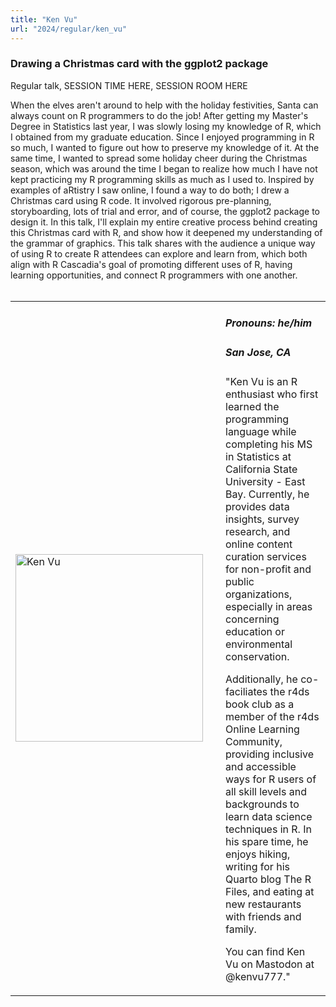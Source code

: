 ```yaml
---
title: "Ken Vu"
url: "2024/regular/ken_vu"
---
```


### Drawing a Christmas card with the ggplot2 package
Regular talk, SESSION TIME HERE, SESSION ROOM HERE

When the elves aren't around to help with the holiday festivities, Santa can always count on R programmers to do the job! After getting my Master's Degree in Statistics last year, I was slowly losing my knowledge of R, which I obtained from my graduate education. Since I enjoyed programming in R so much, I wanted to figure out how to preserve my knowledge of it. At the same time, I wanted to spread some holiday cheer during the Christmas season, which was around the time I began to realize how much I have not kept practicing my R programming skills as much as I used to. Inspired by examples of aRtistry I saw online, I found a way to do both; I drew a Christmas card using R code. It involved rigorous pre-planning, storyboarding, lots of trial and error, and of course, the ggplot2 package to design it. In this talk, I'll explain my entire creative process behind creating this Christmas card with R, and show how it deepened my understanding of the grammar of graphics. This talk shares with the audience a unique way of using R to create R attendees can explore and learn from, which both align with R Cascadia's goal of promoting different uses of R, having learning opportunities, and connect R programmers with one another.
<br><br>

<table>
  <tr><td><img width="300px" style="float: left; padding: 0px 20px 0px 0px;" 
           src="../../../../img/speakers/speakers_2024/ken_vu.jpg" alt="Ken Vu"></td>
  <td>
      <h5>Pronouns: he/him</h5>
      <h5>San Jose, CA</h5>
      "Ken Vu is an R enthusiast who first learned the programming language while completing his MS in Statistics at California State University - East Bay. Currently, he provides data insights, survey research, and online content curation services for non-profit and public organizations, especially in areas concerning education or environmental conservation. 

Additionally, he co-faciliates the r4ds book club as a member of the r4ds Online Learning Community, providing inclusive and accessible ways for R users of all skill levels and backgrounds to learn data science techniques in R. In his spare time, he enjoys hiking, writing for his Quarto blog The R Files, and eating at new restaurants with friends and family. 

You can find Ken Vu on Mastodon at @kenvu777."
      </td></tr>

</table>


